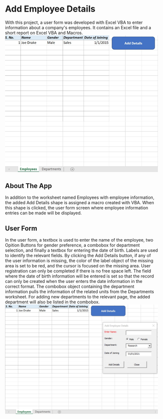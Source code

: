# **Add Employee Details**
With this project, a user form was developed with Excel VBA to enter information about a company's employees. It contains an Excel file and a short report on Excel VBA and Macros.
![work book](https://github.com/celebiFatih/UserFormExcelVBA/blob/main/ss/Screenshot_Wb.jpg?raw=true)

## About The App
In addition to the worksheet named Employees with employee information, the added Add Details shape is assigned a macro created with VBA. When this shape is clicked, the user form screen where employee information entries can be made will be displayed.

## User Form
In the user form, a textbox is used to enter the name of the employee, two Opition Buttons for gender preference, a combobox for department selection, and finally a textbox for entering the date of birth. Labels are used to identify the relevant fields. By clicking the Add Details button, if any of the user information is missing, the color of the label object of the missing area is set to be red, and the cursor is focused on the missing area. User registration can only be completed if there is no free space left. The field where the date of birth information will be entered is set so that the record can only be created when the user enters the date information in the correct format. The combobox object containing the department information pulls the information of the related units from the Departments worksheet. For adding new departments to the relevant page, the added department will also be listed in the combobox.
![user form](https://github.com/celebiFatih/UserFormExcelVBA/blob/main/ss/Screenshot_Ex.jpg?raw=true)
